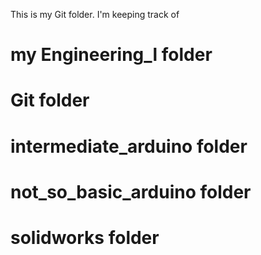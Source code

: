 This is my Git folder. I'm keeping track of
# my Engineering_l folder
# Git folder
# intermediate_arduino folder 
# not_so_basic_arduino folder
# solidworks folder

